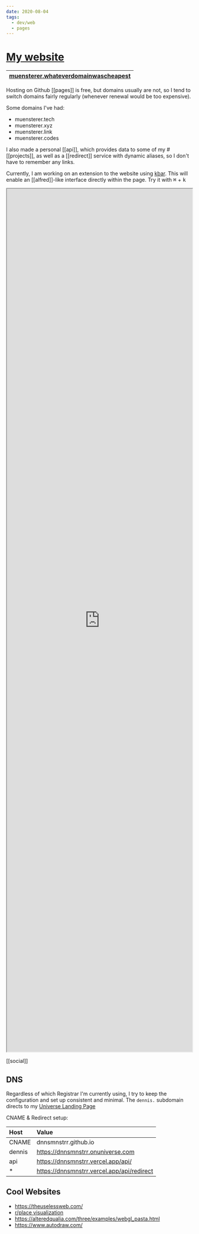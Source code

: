 ```yaml
---
date: 2020-08-04
tags:
  - dev/web
  - pages
---
```


# [My website](https://dnnsmnstrr.github.io)

|[muensterer.whateverdomainwascheapest](https://https://dnnsmnstrr.github.io)|
|---|


Hosting on Github [[pages]] is free, but domains usually are not, so I tend to switch domains fairly regularly (whenever renewal would be too expensive).

Some domains I've had:
- muensterer.tech
- muensterer.xyz
- muensterer.link
- muensterer.codes

I also made a personal [[api]], which provides data to some of my #[[projects]], as well as a [[redirect]] service with dynamic aliases, so I don't have to remember any links.

Currently, I am working on an extension to the website using [kbar](https://github.com/timc1/kbar). This will enable an [[alfred]]-like interface directly within the page. Try it with <kbd>⌘</kbd> + <kbd>k</kbd>

<iframe src="https://dnnsmnstrr.github.io" title="Current website" width='100%' height='60%'></iframe>

[[social]]

## DNS

Regardless of which Registrar I'm currently using, I try to keep the configuration and set up consistent and minimal. The `dennis.` subdomain directs to my [Universe Landing Page](https://dnnsmnstrr.onuniverse.com)

CNAME & Redirect setup:

| Host | Value |
| :------------- | :------------- |
| CNAME       | dnnsmnstrr.github.io       |
| dennis      | https://dnnsmnstrr.onuniverse.com   |
| api       | https://dnnsmnstrr.vercel.app/api/    |
| *       | https://dnnsmnstrr.vercel.app/api/redirect    |

## Cool Websites

- https://theuselessweb.com/
- [r/place visualization](https://rplace-community.github.io/visualization/)
- https://alteredqualia.com/three/examples/webgl_pasta.html
- https://www.autodraw.com/
